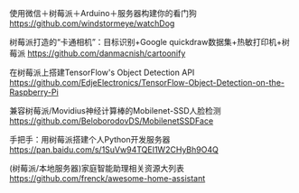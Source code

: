 使用微信＋树莓派＋Arduino＋服务器构建你的看门狗
https://github.com/windstormeye/watchDog

树莓派打造的“卡通相机”：目标识别+Google quickdraw数据集+热敏打印机+树莓派
https://github.com/danmacnish/cartoonify

在树莓派上搭建TensorFlow's Object Detection API
https://github.com/EdjeElectronics/TensorFlow-Object-Detection-on-the-Raspberry-Pi

兼容树莓派/Movidius神经计算棒的Mobilenet-SSD人脸检测
https://github.com/BeloborodovDS/MobilenetSSDFace

手把手：用树莓派搭建个人Python开发服务器
https://pan.baidu.com/s/1SuVw94TQEI1W2CHyBh9O4Q

(树莓派/本地服务器)家庭智能助理相关资源大列表
https://github.com/frenck/awesome-home-assistant